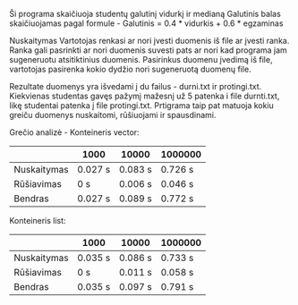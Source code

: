 Ši programa skaičiuoja studentų galutinį vidurkį ir medianą Galutinis balas skaičiuojamas pagal formule - Galutinis = 0.4 * vidurkis + 0.6 * egzaminas 

Nuskaitymas
Vartotojas renkasi ar nori įvesti duomenis iš file ar įvesti ranka. Ranka gali pasrinkti ar nori duomenis suvesti pats ar nori kad programa jam sugeneruotu atsitiktinius duomenis. Pasirinkus duomenu įvedimą iš file, vartotojas pasirenka kokio dydžio nori sugeneruotą duomenų file. 

Rezultate duomenys yra išvedami į du failus - durni.txt ir protingi.txt. Kiekvienas studentas gavęs pažymį mažesnį už 5 patenka i file durnti.txt, likę studentai patenka į file protingi.txt. Prtigrama taip pat matuoja kokiu greiču duomenys nuskaitomi, rūšiuojami ir spausdinami.

Grečio analizė - 
Konteineris vector:                                    

|              |   1000   |  10000   | 1000000 | 
| ------------ | -------- | -------- | ------- |
| Nuskaitymas  | 0.027 s  | 0.083 s  | 0.726 s | 
| Rūšiavimas   | 0 s      | 0.006 s  | 0.046 s | 
| Bendras      | 0.027 s  | 0.089 s  | 0.772 s | 


Konteineris list:                                    

|              |   1000   |  10000   | 1000000 | 
| ------------ | -------- | -------- | ------- |
| Nuskaitymas  | 0.035 s  | 0.086 s  | 0.733 s | 
| Rūšiavimas   | 0 s      | 0.011 s  | 0.058 s | 
| Bendras      | 0.035 s  | 0.097 s  | 0.791 s | 

